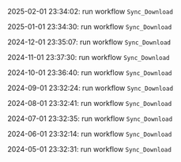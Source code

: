 2025-02-01 23:34:02: run workflow `Sync_Download` 

2025-01-01 23:34:30: run workflow `Sync_Download` 

2024-12-01 23:35:07: run workflow `Sync_Download` 

2024-11-01 23:37:30: run workflow `Sync_Download` 

2024-10-01 23:36:40: run workflow `Sync_Download` 

2024-09-01 23:32:24: run workflow `Sync_Download` 

2024-08-01 23:32:41: run workflow `Sync_Download` 

2024-07-01 23:32:35: run workflow `Sync_Download` 

2024-06-01 23:32:14: run workflow `Sync_Download` 

2024-05-01 23:32:31: run workflow `Sync_Download` 


